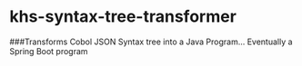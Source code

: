 # khs-syntax-tree-transformer

###Transforms Cobol JSON Syntax tree into a Java Program... Eventually a Spring Boot program 

